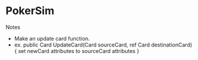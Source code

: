 # PokerSim

Notes
- Make an update card function.
- ex. public Card UpdateCard(Card sourceCard, ref Card destinationCard) { set newCard attributes to sourceCard attributes }
 
